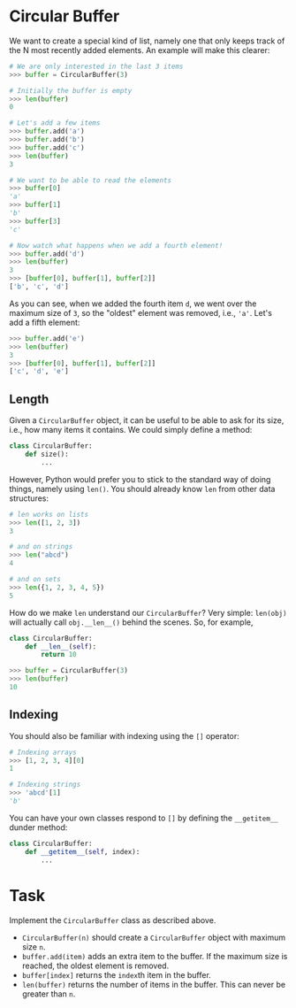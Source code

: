 # Circular Buffer

We want to create a special kind of list, namely one that only keeps track of the N most recently added elements.
An example will make this clearer:

```python
# We are only interested in the last 3 items
>>> buffer = CircularBuffer(3)

# Initially the buffer is empty
>>> len(buffer)
0

# Let's add a few items
>>> buffer.add('a')
>>> buffer.add('b')
>>> buffer.add('c')
>>> len(buffer)
3

# We want to be able to read the elements
>>> buffer[0]
'a'
>>> buffer[1]
'b'
>>> buffer[3]
'c'

# Now watch what happens when we add a fourth element!
>>> buffer.add('d')
>>> len(buffer)
3
>>> [buffer[0], buffer[1], buffer[2]]
['b', 'c', 'd']
```

As you can see, when we added the fourth item `d`, we went over the maximum size of `3`, so the "oldest" element was removed, i.e., `'a'`.
Let's add a fifth element:

```python
>>> buffer.add('e')
>>> len(buffer)
3
>>> [buffer[0], buffer[1], buffer[2]]
['c', 'd', 'e']
```

## Length

Given a `CircularBuffer` object, it can be useful to be able to ask for its size, i.e., how many items it contains.
We could simply define a method:

```python
class CircularBuffer:
    def size():
        ...
```

However, Python would prefer you to stick to the standard way of doing things, namely using `len()`.
You should already know `len` from other data structures:

```python
# len works on lists
>>> len([1, 2, 3])
3

# and on strings
>>> len("abcd")
4

# and on sets
>>> len({1, 2, 3, 4, 5})
5
```

How do we make `len` understand our `CircularBuffer`?
Very simple: `len(obj)` will actually call `obj.__len__()` behind the scenes.
So, for example,

```python
class CircularBuffer:
    def __len__(self):
        return 10

>>> buffer = CircularBuffer(3)
>>> len(buffer)
10
```

## Indexing

You should also be familiar with indexing using the `[]` operator:

```python
# Indexing arrays
>>> [1, 2, 3, 4][0]
1

# Indexing strings
>>> 'abcd'[1]
'b'
```

You can have your own classes respond to `[]` by defining the `__getitem__` dunder method:

```python
class CircularBuffer:
    def __getitem__(self, index):
        ...
```

# Task

Implement the `CircularBuffer` class as described above.

* `CircularBuffer(n)` should create a `CircularBuffer` object with maximum size `n`.
* `buffer.add(item)` adds an extra item to the buffer. If the maximum size is reached, the oldest element is removed.
* `buffer[index]` returns the `index`th item in the buffer.
* `len(buffer)` returns the number of items in the buffer. This can never be greater than `n`.
